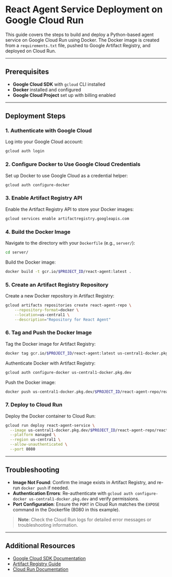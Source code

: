 # React Agent Service Deployment on Google Cloud Run

This guide covers the steps to build and deploy a Python-based agent service on Google Cloud Run using Docker. The Docker image is created from a `requirements.txt` file, pushed to Google Artifact Registry, and deployed on Cloud Run.

---

## Prerequisites
- **Google Cloud SDK** with `gcloud` CLI installed
- **Docker** installed and configured
- **Google Cloud Project** set up with billing enabled

---

## Deployment Steps

### 1. Authenticate with Google Cloud
Log into your Google Cloud account:
```bash
gcloud auth login
```

### 2. Configure Docker to Use Google Cloud Credentials
Set up Docker to use Google Cloud as a credential helper:
```bash
gcloud auth configure-docker
```

### 3. Enable Artifact Registry API
Enable the Artifact Registry API to store your Docker images:
```bash
gcloud services enable artifactregistry.googleapis.com
```

### 4. Build the Docker Image
Navigate to the directory with your `Dockerfile` (e.g., `server/`):
```bash
cd server/
```
Build the Docker image:
```bash
docker build -t gcr.io/$PROJECT_ID/react-agent:latest .
```

### 5. Create an Artifact Registry Repository
Create a new Docker repository in Artifact Registry:
```bash
gcloud artifacts repositories create react-agent-repo \
    --repository-format=docker \
    --location=us-central1 \
    --description="Repository for React Agent"
```

### 6. Tag and Push the Docker Image
Tag the Docker image for Artifact Registry:
```bash
docker tag gcr.io/$PROJECT_ID/react-agent:latest us-central1-docker.pkg.dev/$PROJECT_ID/react-agent-repo/react-agent:latest
```
Authenticate Docker with Artifact Registry:
```bash
gcloud auth configure-docker us-central1-docker.pkg.dev
```
Push the Docker image:
```bash
docker push us-central1-docker.pkg.dev/$PROJECT_ID/react-agent-repo/react-agent:latest
```

### 7. Deploy to Cloud Run
Deploy the Docker container to Cloud Run:
```bash
gcloud run deploy react-agent-service \
  --image us-central1-docker.pkg.dev/$PROJECT_ID/react-agent-repo/react-agent:latest \
  --platform managed \
  --region us-central1 \
  --allow-unauthenticated \
  --port 8080
```

---

## Troubleshooting

- **Image Not Found**: Confirm the image exists in Artifact Registry, and re-run `docker push` if needed.
- **Authentication Errors**: Re-authenticate with `gcloud auth configure-docker us-central1-docker.pkg.dev` and verify permissions.
- **Port Configuration**: Ensure the `PORT` in Cloud Run matches the `EXPOSE` command in the Dockerfile (8080 in this example).

> **Note**: Check the Cloud Run logs for detailed error messages or troubleshooting information.

--- 

## Additional Resources

- [Google Cloud SDK Documentation](https://cloud.google.com/sdk/docs)
- [Artifact Registry Guide](https://cloud.google.com/artifact-registry)
- [Cloud Run Documentation](https://cloud.google.com/run/docs)